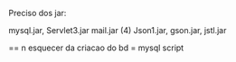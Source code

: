 Preciso dos jar:

mysql.jar, Servlet3.jar
mail.jar (4)
Json1.jar, gson.jar, jstl.jar

==
n esquecer da criacao do bd = mysql script